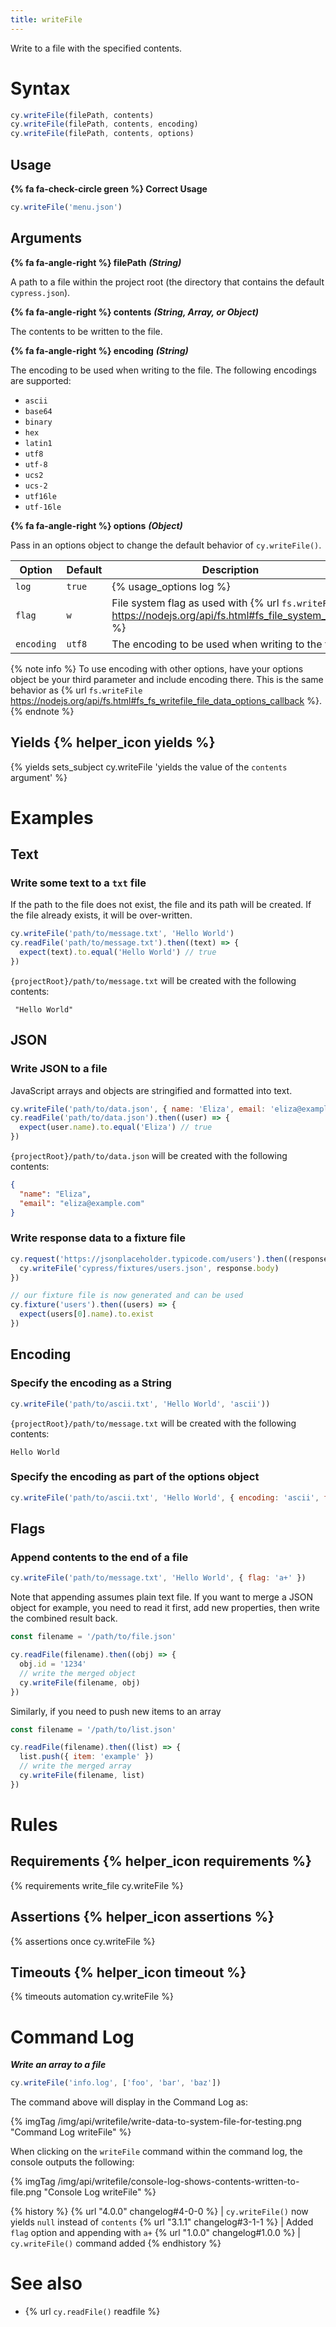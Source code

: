 ```yaml
---
title: writeFile
---
```


Write to a file with the specified contents.

# Syntax

```javascript
cy.writeFile(filePath, contents)
cy.writeFile(filePath, contents, encoding)
cy.writeFile(filePath, contents, options)
```

## Usage

**{% fa fa-check-circle green %} Correct Usage**

```javascript
cy.writeFile('menu.json')
```

## Arguments

**{% fa fa-angle-right %} filePath** ***(String)***

A path to a file within the project root (the directory that contains the default `cypress.json`).

**{% fa fa-angle-right %} contents** ***(String, Array, or Object)***

The contents to be written to the file.

**{% fa fa-angle-right %} encoding**  ***(String)***

The encoding to be used when writing to the file. The following encodings are supported:

* `ascii`
* `base64`
* `binary`
* `hex`
* `latin1`
* `utf8`
* `utf-8`
* `ucs2`
* `ucs-2`
* `utf16le`
* `utf-16le`

**{% fa fa-angle-right %} options**  ***(Object)***

Pass in an options object to change the default behavior of `cy.writeFile()`.

Option | Default | Description
--- | --- | ---
`log` | `true` | {% usage_options log %}
`flag` | `w` | File system flag as used with {% url `fs.writeFile` https://nodejs.org/api/fs.html#fs_file_system_flags %}
`encoding` | `utf8` | The encoding to be used when writing to the file

{% note info %}
To use encoding with other options, have your options object be your third parameter and include encoding there. This is the same behavior as {% url `fs.writeFile` https://nodejs.org/api/fs.html#fs_fs_writefile_file_data_options_callback %}.
{% endnote %}

## Yields {% helper_icon yields %}

{% yields sets_subject cy.writeFile 'yields the value of the <code>contents</code> argument' %}

# Examples

## Text

### Write some text to a `txt` file

If the path to the file does not exist, the file and its path will be created. If the file already exists, it will be over-written.

```javascript
cy.writeFile('path/to/message.txt', 'Hello World')
cy.readFile('path/to/message.txt').then((text) => {
  expect(text).to.equal('Hello World') // true
})
```

`{projectRoot}/path/to/message.txt` will be created with the following contents:

```text
 "Hello World"
```

## JSON

### Write JSON to a file

JavaScript arrays and objects are stringified and formatted into text.

```javascript
cy.writeFile('path/to/data.json', { name: 'Eliza', email: 'eliza@example.com' })
cy.readFile('path/to/data.json').then((user) => {
  expect(user.name).to.equal('Eliza') // true
})
```

`{projectRoot}/path/to/data.json` will be created with the following contents:

```json
{
  "name": "Eliza",
  "email": "eliza@example.com"
}
```

### Write response data to a fixture file

```javascript
cy.request('https://jsonplaceholder.typicode.com/users').then((response) => {
  cy.writeFile('cypress/fixtures/users.json', response.body)
})

// our fixture file is now generated and can be used
cy.fixture('users').then((users) => {
  expect(users[0].name).to.exist
})
```

## Encoding

### Specify the encoding as a String

```javascript
cy.writeFile('path/to/ascii.txt', 'Hello World', 'ascii'))
```

`{projectRoot}/path/to/message.txt` will be created with the following contents:

```text
Hello World
```

### Specify the encoding as part of the options object

```javascript
cy.writeFile('path/to/ascii.txt', 'Hello World', { encoding: 'ascii', flag: 'a+' })
```

## Flags

### Append contents to the end of a file

```javascript
cy.writeFile('path/to/message.txt', 'Hello World', { flag: 'a+' })
```

Note that appending assumes plain text file. If you want to merge a JSON object for example, you need to read it first, add new properties, then write the combined result back.

```javascript
const filename = '/path/to/file.json'

cy.readFile(filename).then((obj) => {
  obj.id = '1234'
  // write the merged object
  cy.writeFile(filename, obj)
})
```

Similarly, if you need to push new items to an array

```javascript
const filename = '/path/to/list.json'

cy.readFile(filename).then((list) => {
  list.push({ item: 'example' })
  // write the merged array
  cy.writeFile(filename, list)
})
```

# Rules

## Requirements {% helper_icon requirements %}

{% requirements write_file cy.writeFile %}

## Assertions {% helper_icon assertions %}

{% assertions once cy.writeFile %}

## Timeouts {% helper_icon timeout %}

{% timeouts automation cy.writeFile %}

# Command Log

***Write an array to a file***

```javascript
cy.writeFile('info.log', ['foo', 'bar', 'baz'])
```

The command above will display in the Command Log as:

{% imgTag /img/api/writefile/write-data-to-system-file-for-testing.png "Command Log writeFile" %}

When clicking on the `writeFile` command within the command log, the console outputs the following:

{% imgTag /img/api/writefile/console-log-shows-contents-written-to-file.png "Console Log writeFile" %}

{% history %}
{% url "4.0.0" changelog#4-0-0 %} | `cy.writeFile()` now yields `null` instead of `contents`
{% url "3.1.1" changelog#3-1-1 %} | Added `flag` option and appending with `a+`
{% url "1.0.0" changelog#1.0.0 %} | `cy.writeFile()` command added
{% endhistory %}

# See also

- {% url `cy.readFile()` readfile %}
